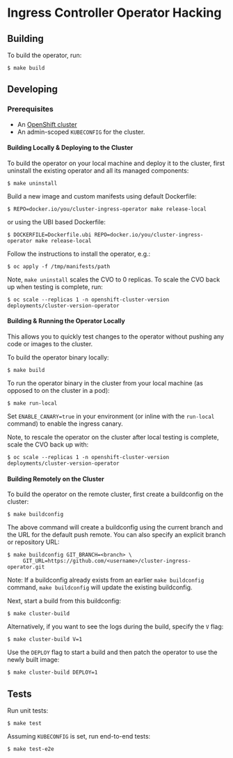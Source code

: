 # Ingress Controller Operator Hacking

## Building

To build the operator, run:

```
$ make build
```

## Developing

### Prerequisites

* An [OpenShift cluster](https://github.com/openshift/installer)
* An admin-scoped `KUBECONFIG` for the cluster.

#### Building Locally & Deploying to the Cluster

To build the operator on your local machine and deploy it to the cluster, first uninstall the existing operator and all its managed components:

```
$ make uninstall
```

Build a new image and custom manifests using default Dockerfile:

```
$ REPO=docker.io/you/cluster-ingress-operator make release-local
```
or using the UBI based Dockerfile:
```
$ DOCKERFILE=Dockerfile.ubi REPO=docker.io/you/cluster-ingress-operator make release-local
```

Follow the instructions to install the operator, e.g.:

```
$ oc apply -f /tmp/manifests/path
```

Note, `make uninstall` scales the CVO to 0 replicas. To scale the CVO back up when testing is complete, run:

```
$ oc scale --replicas 1 -n openshift-cluster-version deployments/cluster-version-operator
```

#### Building & Running the Operator Locally

This allows you to quickly test changes to the operator without pushing any code or images to the cluster.

To build the operator binary locally:

```
$ make build
```

To run the operator binary in the cluster from your local machine (as opposed to on the cluster in a pod):

```
$ make run-local
```

Set `ENABLE_CANARY=true` in your environment (or inline with the `run-local` command) to enable the ingress canary.


Note, to rescale the operator on the cluster after local testing is complete, scale the CVO back up with:

```
$ oc scale --replicas 1 -n openshift-cluster-version deployments/cluster-version-operator
```

#### Building Remotely on the Cluster

To build the operator on the remote cluster, first create a buildconfig on the cluster:

```
$ make buildconfig
```

The above command will create a buildconfig using the current branch and the URL for the default push remote.  You can also specify an explicit branch or repository URL:

```
$ make buildconfig GIT_BRANCH=<branch> \
     GIT_URL=https://github.com/<username>/cluster-ingress-operator.git
```

Note: If a buildconfig already exists from an earlier `make buildconfig` command, `make buildconfig` will update the existing buildconfig.

Next, start a build from this buildconfig:

```
$ make cluster-build
```

Alternatively, if you want to see the logs during the build, specify the `V` flag:

```
$ make cluster-build V=1
```

Use the `DEPLOY` flag to start a build and then patch the operator to use the newly built image:

```
$ make cluster-build DEPLOY=1
```

## Tests

Run unit tests:

```
$ make test
```

Assuming `KUBECONFIG` is set, run end-to-end tests:

```
$ make test-e2e
```
